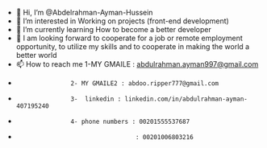 - 👋 Hi, I’m @Abdelrahman-Ayman-Hussein
- 👀 I’m interested in Working on projects (front-end development)
- 🌱 I’m currently learning How to become a better developer
- 💞️ I am looking forward to cooperate for a job or remote employment opportunity, to utilize my skills and to cooperate in making the world a better world
- 📫 How to reach me 1-MY GMAILE : abdulrahman.ayman997@gmail.com
-                    2- MY GMAILE2 : abdoo.ripper777@gmail.com
-                    3-  linkedin : linkedin.com/in/abdulrahman-ayman-407195240
-                    4- phone numbers : 00201555537687
-                                      : 00201006803216
<!---
Abdelrahman-Ayman-Hussein/Abdelrahman-Ayman-Hussein is a ✨ special ✨ repository because its `README.md` (this file) appears on your GitHub profile.
You can click the Preview link to take a look at your changes.
--->
